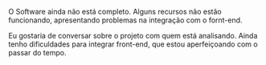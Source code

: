 O Software ainda não está completo.
Alguns recursos não estão funcionando, apresentando problemas na integração com o fornt-end.

Eu gostaria de conversar sobre o projeto com quem está analisando.
Ainda tenho dificuldades para integrar front-end, que estou aperfeiçoando com o passar do tempo.
